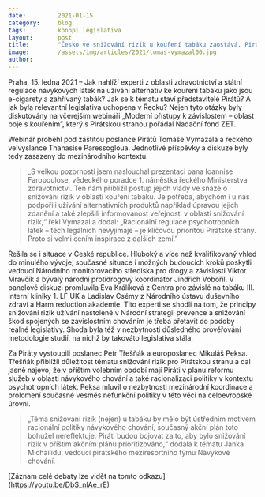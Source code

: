 ```yaml
---
date:         2021-01-15
category:     blog
tags:         konopí legislativa
layout:       post
title:        "Česko ve snižování rizik u kouření tabáku zaostává. Piráti spolu s experty volají po zlepšení"
image:        /assets/img/articles/2021/tomas-vymazal00.jpg
author:       
---
```





 

Praha, 15. ledna 2021 – Jak nahlíží experti z oblasti zdravotnictví a státní regulace návykových látek na užívání alternativ ke kouření tabáku jako jsou e-cigarety a zahřívaný tabák? Jak se k tématu staví představitelé Pirátů? A jak byla relevantní legislativa uchopena v Řecku? Nejen tyto otázky byly diskutovány na včerejším webináři „Moderní přístupy k závislostem – oblast boje s kouřením”, který s Pirátskou stranou pořádal Nadační fond ZET.

Webinář proběhl pod záštitou poslance Pirátů Tomáše Vymazala a řeckého velvyslance Thanasise Paressogloua. Jednotlivé příspěvky a diskuze byly tedy zasazeny do mezinárodního kontextu.

> „S velkou pozorností jsem naslouchal prezentaci pana Ioannise Faropoulose, vědeckého poradce 1. náměstka řeckého Ministerstva zdravotnictví. Ten nám přiblížil postup jejich vlády ve snaze o snižování rizik v oblasti kouření tabáku. Je potřeba, abychom i u nás podpořili užívání alternativních produktů například úpravou jejich zdanění a také zlepšili informovanost veřejnosti v oblasti snižování rizik,“ řekl Vymazal a dodal: „Racionální regulace psychotropních látek –⁠ těch legálních nevyjímaje –⁠ je klíčovou prioritou Pirátské strany. Proto si velmi cením inspirace z dalších zemí.”

Řešila se i situace v České republice. Hluboký a více než kvalifikovaný vhled do minulého vývoje, současné situace i možných budoucích kroků poskytli vedoucí Národního monitorovacího střediska pro drogy a závislosti Viktor Mravčík a bývalý národní protidrogový koordinátor Jindřich Vobořil. V panelové diskuzi promluvila Eva Králíková z Centra pro závislé na tabáku III. interní kliniky 1. LF UK a Ladislav Csémy z Národního ústavu duševního zdraví a Harm reduction akademie. Tito experti se shodli na tom, že principy snižování rizik užívání nastolené v Národní strategii prevence a snižování škod spojených se závislostním chováním je třeba přetavit do podoby reálné legislativy. Shoda byla též v nezbytnosti důsledného prověřování metodologie studií, na nichž by takováto legislativa stála.

Za Piráty vystoupili poslanec Petr Třešňák a europoslanec Mikuláš Peksa. Třešňák přiblížil důležitost tématu snižování rizik pro Pirátskou stranu a dal jasně najevo, že v příštím volebním období mají Piráti v plánu reformu služeb v oblasti návykového chování a také racionalizaci politiky v kontextu psychotropních látek. Peksa mluvil o nezbytnosti mezinárodní koordinace a prolomení současné vesměs nefunkční politiky v této věci na celoevropské úrovni. 

> „Téma snižování rizik (nejen) u tabáku by mělo být ústředním motivem racionální politiky návykového chování, současný akční plán toto bohužel nereflektuje. Piráti budou bojovat za to, aby bylo snižování rizik v příštím akčním plánu prioritizováno,“ dodala k tématu Janka Michailidu, vedoucí pirátského meziresortního týmu Návykové chování.

[Záznam celé debaty lze vidět na tomto odkazu] (https://youtu.be/DbS_nlAe_rE)
